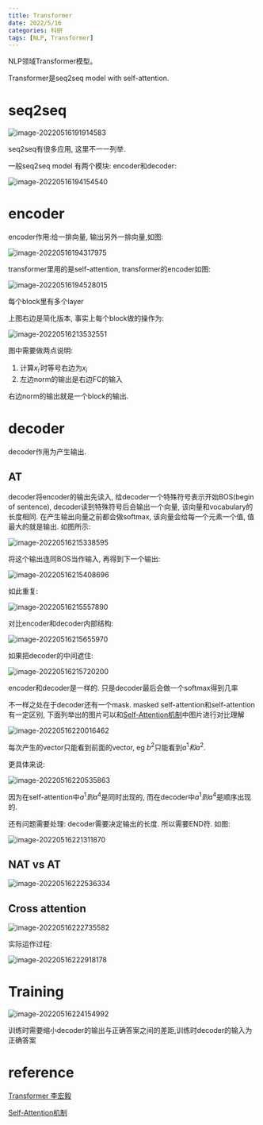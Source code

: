 ```yaml
---
title: Transformer
date: 2022/5/16
categories: 科研
tags: [NLP, Transformer]
---
```


<meta name="referrer" content="no-referrer" />

NLP领域Transformer模型。

<!--more-->



Transformer是seq2seq model with self-attention.

# seq2seq

![image-20220516191914583](https://raw.githubusercontent.com/Rien190/ImgURL/master/img/202205161919572.png)

seq2seq有很多应用, 这里不一一列举.

一般seq2seq model 有两个模块: encoder和decoder:

![image-20220516194154540](https://raw.githubusercontent.com/Rien190/ImgURL/master/img/202205161941556.png)

# encoder

encoder作用:给一排向量, 输出另外一排向量,如图:

![image-20220516194317975](https://raw.githubusercontent.com/Rien190/ImgURL/master/img/202205161943074.png)

transformer里用的是self-attention, transformer的encoder如图:

![image-20220516194528015](https://raw.githubusercontent.com/Rien190/ImgURL/master/img/202205161945590.png)

每个block里有多个layer

上图右边是简化版本, 事实上每个block做的操作为:

![image-20220516213532551](https://raw.githubusercontent.com/Rien190/ImgURL/master/img/202205162135444.png)

图中需要做两点说明:

1. 计算$x_i^{'}$时等号右边为$x_i$
2. 左边norm的输出是右边FC的输入

右边norm的输出就是一个block的输出.

# decoder

decoder作用为产生输出.

## AT

decoder将encoder的输出先读入, 给decoder一个特殊符号表示开始BOS(begin of sentence), decoder读到特殊符号后会输出一个向量, 该向量和vocabulary的长度相同. 在产生输出向量之前都会做softmax, 该向量会给每一个元素一个值, 值最大的就是输出. 如图所示:

![image-20220516215338595](https://raw.githubusercontent.com/Rien190/ImgURL/master/img/202205162153701.png)

将这个输出连同BOS当作输入, 再得到下一个输出:

![image-20220516215408696](https://raw.githubusercontent.com/Rien190/ImgURL/master/img/202205162154606.png)

如此重复:

![image-20220516215557890](https://raw.githubusercontent.com/Rien190/ImgURL/master/img/202205162155365.png)

对比encoder和decoder内部结构:

![image-20220516215655970](https://raw.githubusercontent.com/Rien190/ImgURL/master/img/202205162156026.png)

如果把decoder的中间遮住:

![image-20220516215720200](https://raw.githubusercontent.com/Rien190/ImgURL/master/img/202205162157067.png)

encoder和decoder是一样的. 只是decoder最后会做一个softmax得到几率

不一样之处在于decoder还有一个mask. masked self-attention和self-attention有一定区别, 下面列举出的图片可以和[Self-Attention机制](https://rien190.github.io/2022/05/15/self-attentionn.html#self-attention%E6%A8%A1%E5%9E%8B)中图片进行对比理解

![image-20220516220016462](https://raw.githubusercontent.com/Rien190/ImgURL/master/img/202205162200110.png)

每次产生的vector只能看到前面的vector, eg $b^2$只能看到$a^1和a^2$.

更具体来说:

![image-20220516220535863](https://raw.githubusercontent.com/Rien190/ImgURL/master/img/202205162205736.png)

因为在self-attention中$a^1到a^4$是同时出现的, 而在decoder中$a^1到a^4$是顺序出现的.

还有问题需要处理: decoder需要决定输出的长度. 所以需要END符. 如图:

![image-20220516221311870](https://raw.githubusercontent.com/Rien190/ImgURL/master/img/202205162213307.png)



## NAT vs AT

![image-20220516222536334](https://raw.githubusercontent.com/Rien190/ImgURL/master/img/202205162225367.png)

## Cross attention

![image-20220516222735582](https://raw.githubusercontent.com/Rien190/ImgURL/master/img/202205162227503.png)

实际运作过程:

![image-20220516222918178](https://raw.githubusercontent.com/Rien190/ImgURL/master/img/202205162229991.png)

# Training

![image-20220516224154992](https://raw.githubusercontent.com/Rien190/ImgURL/master/img/202205162241023.png)

训练时需要缩小decoder的输出与正确答案之间的差距,训练时decoder的输入为正确答案





# reference

[Transformer 李宏毅](https://www.youtube.com/watch?v=ugWDIIOHtPA)

[Self-Attention机制](https://rien190.github.io/2022/05/15/self-attentionn.html#self-attention%E6%A8%A1%E5%9E%8B)
